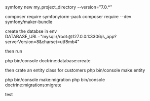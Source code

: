 symfony new my_project_directory --version="7.0.*"

composer require symfony/orm-pack
composer require --dev symfony/maker-bundle

create the databse in env
DATABASE_URL="mysql://root:@127.0.0.1:3306/s_app?serverVersion=8&charset=utf8mb4"

then run

php bin/console doctrine:database:create

then  crate an entity class for customers
php bin/console make:entity

php bin/console make:migration
php bin/console doctrine:migrations:migrate


test
